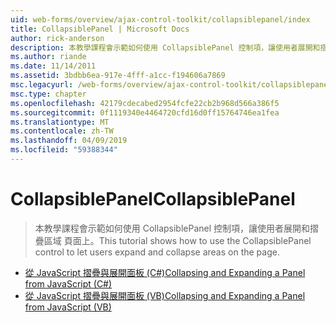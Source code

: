 ```yaml
---
uid: web-forms/overview/ajax-control-toolkit/collapsiblepanel/index
title: CollapsiblePanel | Microsoft Docs
author: rick-anderson
description: 本教學課程會示範如何使用 CollapsiblePanel 控制項，讓使用者展開和摺疊區域 頁面上。
ms.author: riande
ms.date: 11/14/2011
ms.assetid: 3bdbb6ea-917e-4fff-a1cc-f194606a7869
msc.legacyurl: /web-forms/overview/ajax-control-toolkit/collapsiblepanel
msc.type: chapter
ms.openlocfilehash: 42179cdecabed2954fcfe22cb2b968d566a386f5
ms.sourcegitcommit: 0f1119340e4464720cfd16d0ff15764746ea1fea
ms.translationtype: MT
ms.contentlocale: zh-TW
ms.lasthandoff: 04/09/2019
ms.locfileid: "59388344"
---
```

# <a name="collapsiblepanel"></a><span data-ttu-id="b8ff9-103">CollapsiblePanel</span><span class="sxs-lookup"><span data-stu-id="b8ff9-103">CollapsiblePanel</span></span>

> <span data-ttu-id="b8ff9-104">本教學課程會示範如何使用 CollapsiblePanel 控制項，讓使用者展開和摺疊區域 頁面上。</span><span class="sxs-lookup"><span data-stu-id="b8ff9-104">This tutorial shows how to use the CollapsiblePanel control to let users expand and collapse areas on the page.</span></span>


- [<span data-ttu-id="b8ff9-105">從 JavaScript 摺疊與展開面板 (C#)</span><span class="sxs-lookup"><span data-stu-id="b8ff9-105">Collapsing and Expanding a Panel from JavaScript (C#)</span></span>](collapsing-and-expanding-a-panel-from-javascript-cs.md)
- [<span data-ttu-id="b8ff9-106">從 JavaScript 摺疊與展開面板 (VB)</span><span class="sxs-lookup"><span data-stu-id="b8ff9-106">Collapsing and Expanding a Panel from JavaScript (VB)</span></span>](collapsing-and-expanding-a-panel-from-javascript-vb.md)
